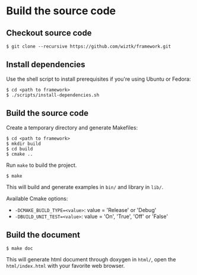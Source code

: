 Build the source code
=====================

## Checkout source code

```shell
$ git clone --recursive https://github.com/wiztk/framework.git
```

## Install dependencies

Use the shell script to install prerequisites if you're using Ubuntu or Fedora:

```shell
$ cd <path to framework>
$ ./scripts/install-dependencies.sh
```

## Build the source code

Create a temporary directory and generate Makefiles:

```shell
$ cd <path to framework>
$ mkdir build
$ cd build
$ cmake ..
```

Run `make` to build the project.

```shel
$ make
```

This will build and generate examples in `bin/` and library in `lib/`.

Available Cmake options:

- `-DCMAKE_BUILD_TYPE=<value>`: value = 'Release' or 'Debug'
- `-DBUILD_UNIT_TEST=<value>`: value = 'On', 'True', 'Off' or 'False'

## Build the document

```shell
$ make doc
```

This will generate html document through doxygen in `html/`, open the
 `html/index.html` with your favorite web browser.
